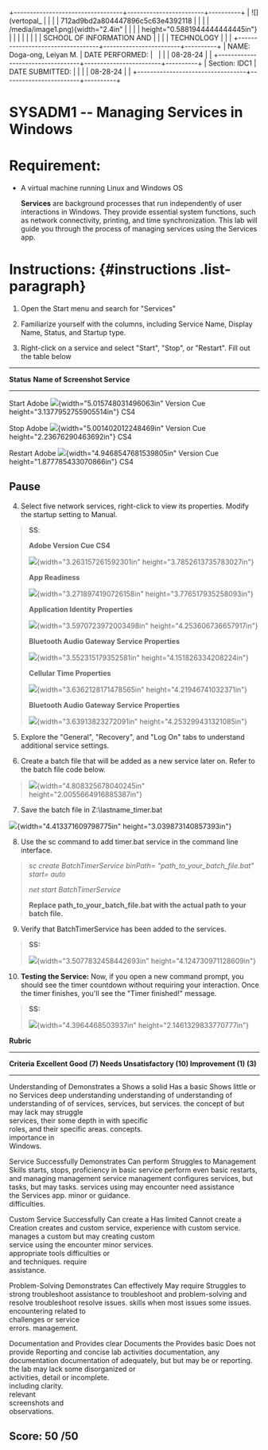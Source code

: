 +----------------------------------+------------------------+----------+
| ![](vertopal_                    |                        |          |
| 712ad9bd2a804447896c5c63e4392118 |                        |          |
| /media/image1.png){width="2.4in" |                        |          |
| height="0.5881944444444445in"}   |                        |          |
|                                  |                        |          |
| SCHOOL OF INFORMATION AND        |                        |          |
| TECHNOLOGY                       |                        |          |
+----------------------------------+------------------------+----------+
| NAME: Doga-ong, Leiyan M.        | DATE PERFORMED:        |          |
|                                  | 08-28-24               |          |
+----------------------------------+------------------------+----------+
| Section: IDC1                    | DATE SUBMITTED:        |          |
|                                  | 08-28-24               |          |
+----------------------------------+------------------------+----------+

# SYSADM1 -- Managing Services in Windows

# Requirement: 

-   A virtual machine running Linux and Windows OS

    **Services** are background processes that run independently of user
    interactions in Windows. They provide essential system functions,
    such as network connectivity, printing, and time synchronization.
    This lab will guide you through the process of managing services
    using the Services app.

# Instructions:  {#instructions .list-paragraph}

1.  Open the Start menu and search for \"Services\"

2.  Familiarize yourself with the columns, including Service Name,
    Display Name, Status, and Startup type.

3.  Right-click on a service and select \"Start\", \"Stop\", or
    \"Restart\". Fill out the table below

  -----------------------------------------------------------------------------------------------------------------------
  **Status**   **Name of   **Screenshot**
               Service**   
  ------------ ----------- ----------------------------------------------------------------------------------------------
  Start        Adobe       ![](vertopal_712ad9bd2a804447896c5c63e4392118/media/image2.png){width="5.015748031496063in"
               Version Cue height="3.1377952755905514in"}
               CS4         

                           

  Stop         Adobe       ![](vertopal_712ad9bd2a804447896c5c63e4392118/media/image3.png){width="5.001402012248469in"
               Version Cue height="2.23676290463692in"}
               CS4         

  Restart      Adobe       ![](vertopal_712ad9bd2a804447896c5c63e4392118/media/image4.png){width="4.9468547681539805in"
               Version Cue height="1.877785433070866in"}
               CS4         

  Pause                    
  -----------------------------------------------------------------------------------------------------------------------

4.  Select five network services, right-click to view its properties.
    Modify the startup setting to Manual.

> **SS**:
>
> **Adobe Version Cue CS4**
>
> ![](vertopal_712ad9bd2a804447896c5c63e4392118/media/image5.png){width="3.263157261592301in"
> height="3.7852613735783027in"}
>
> **App Readiness**
>
> ![](vertopal_712ad9bd2a804447896c5c63e4392118/media/image6.png){width="3.2718974190726158in"
> height="3.776517935258093in"}
>
> **Application Identity Properties**
>
> ![](vertopal_712ad9bd2a804447896c5c63e4392118/media/image7.png){width="3.5970723972003498in"
> height="4.253606736657917in"}
>
> **Bluetooth Audio Gateway Service Properties**
>
> ![](vertopal_712ad9bd2a804447896c5c63e4392118/media/image8.png){width="3.552315179352581in"
> height="4.151826334208224in"}
>
> **Cellular Time Properties**
>
> ![](vertopal_712ad9bd2a804447896c5c63e4392118/media/image9.png){width="3.6362128171478565in"
> height="4.21946741032371in"}
>
> **Bluetooth Audio Gateway Service Properties**
>
> ![](vertopal_712ad9bd2a804447896c5c63e4392118/media/image8.png){width="3.63913823272091in"
> height="4.253299431321085in"}

5.  Explore the \"General\", \"Recovery\", and \"Log On\" tabs to
    understand additional service settings.

6.  Create a batch file that will be added as a new service later on.
    Refer to the batch file code below.

> ![](vertopal_712ad9bd2a804447896c5c63e4392118/media/image10.png){width="4.808325678040245in"
> height="2.0055664916885387in"}

7.  Save the batch file in Z:\\lastname_timer.bat

![](vertopal_712ad9bd2a804447896c5c63e4392118/media/image11.png){width="4.413371609798775in"
height="3.039873140857393in"}

8.  Use the sc command to add timer.bat service in the command line
    interface.

> *sc create BatchTimerService binPath= \"path_to_your_batch_file.bat\"
> start= auto*
>
> *net start BatchTimerService*
>
> **Replace path_to_your_batch_file.bat with the actual path to your
> batch file.**

9.  Verify that BatchTimerService has been added to the services.

> **SS:**
>
> ![](vertopal_712ad9bd2a804447896c5c63e4392118/media/image12.png){width="3.5077832458442693in"
> height="4.124730971128609in"}

10. **Testing the Service:** Now, if you open a new command prompt, you
    should see the timer countdown without requiring your interaction.
    Once the timer finishes, you\'ll see the \"Timer finished!\"
    message.

> **SS:**
>
> ![](vertopal_712ad9bd2a804447896c5c63e4392118/media/image13.png){width="4.3964468503937in"
> height="2.1461329833770777in"}

**Rubric**

  ---------------------------------------------------------------------------------------
  **Criteria**      **Excellent       **Good (7)**    **Needs          **Unsatisfactory
                    (10)**                            Improvement      (1)**
                                                      (3)**            
  ----------------- ----------------- --------------- ---------------- ------------------
  Understanding of  Demonstrates a    Shows a solid   Has a basic      Shows little or no
  Services          deep              understanding   understanding of understanding of
                    understanding of  of services,    services, but    services.
                    the concept of    but may lack    may struggle     
                    services, their   some depth in   with specific    
                    roles, and their  specific areas. concepts.        
                    importance in                                      
                    Windows.                                           

  Service           Successfully      Demonstrates    Can perform      Struggles to
  Management Skills starts, stops,    proficiency in  basic service    perform even basic
                    restarts, and     managing        management       service management
                    configures        services, but   tasks, but may   tasks.
                    services using    may encounter   need assistance  
                    the Services app. minor           or guidance.     
                                      difficulties.                    

  Custom Service    Successfully      Can create a    Has limited      Cannot create a
  Creation          creates and       custom service, experience with  custom service.
                    manages a custom  but may         creating custom  
                    service using the encounter minor services.        
                    appropriate tools difficulties or                  
                    and techniques.   require                          
                                      assistance.                      

  Problem-Solving   Demonstrates      Can effectively May require      Struggles to
                    strong            troubleshoot    assistance to    troubleshoot and
                    problem-solving   and resolve     troubleshoot     resolve issues.
                    skills when       most issues     some issues.     
                    encountering      related to                       
                    challenges or     service                          
                    errors.           management.                      

  Documentation and Provides clear    Documents the   Provides basic   Does not provide
  Reporting         and concise       lab activities  documentation,   any documentation
                    documentation of  adequately, but but may be       or reporting.
                    the lab           may lack some   disorganized or  
                    activities,       detail or       incomplete.      
                    including         clarity.                         
                    relevant                                           
                    screenshots and                                    
                    observations.                                      

  **Score:**        **50 /50**                                         
  ---------------------------------------------------------------------------------------
